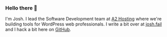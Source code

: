 ### Hello there 👋

I'm Josh. I lead the Software Development team at [A2 Hosting][1] where we're
building tools for WordPress web professionals. I write a bit over at
[josh.fail][2] and I hack a bit here on [GitHub][3].

[1]: https://www.a2hosting.com/
[2]: https://josh.fail/
[3]: https://github.com/itspriddle

<!--
**itspriddle/itspriddle** is a ✨ _special_ ✨ repository because its `README.md` (this file) appears on your GitHub profile.

Here are some ideas to get you started:

- 🔭 I’m currently working on ...
- 🌱 I’m currently learning ...
- 👯 I’m looking to collaborate on ...
- 🤔 I’m looking for help with ...
- 💬 Ask me about ...
- 📫 How to reach me: ...
- 😄 Pronouns: ...
- ⚡ Fun fact: ...
-->
